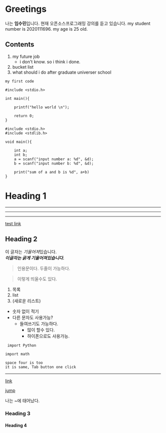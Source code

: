 # Greetings

나는 **임수민**입니다.
현재 오픈소스프로그래밍 강의를 듣고 있습니다.
my student number is 2020111696.
my age is 25 old.


Contents
---------
1. my future job
    - i don't know. so i think i done.
2. bucket list
3. what should i do after graduate universer school

`my first code`

``` 
#include <stdio.h>

int main(){
    
    printf("hello world \n");
    
    return 0;
}
```
    #include <stdio.h>
    #include <stdlib.h>
    
    void main(){
        
        int a;
        int b;
        a = scanf("input number a: %d", &d);
        b = scanf("input number b: %d", &d);
        
        print("sum of a and b is %d", a+b)
    }


# Heading 1

---
***
___
[test link](http://naver.com)


## Heading 2
 이 글자는 *기울어져*있습니다.  
***이글자는 굵게 기울어져있습니다.***

> 인용문이다.
두줄이 가능하다.

>이렇게 띄울수도 있다.

1. 목록
2. list
3. (새로운 리스트)

* 숫자 없이 적기 
* 다른 문자도 사용가능?
    * 들여쓰기도 가능하다. 
        * 많이 할수 있다.   
        - 하이폰으로도 사용가능. 
    
` import Python`

```
import math 
```

    space four is too
    it is same, Tab button one click

----

[link](https://www.naver.com)

[jump](#Heading1)



나는 ~에 태어났다. 

### Heading 3

#### Heading 4



